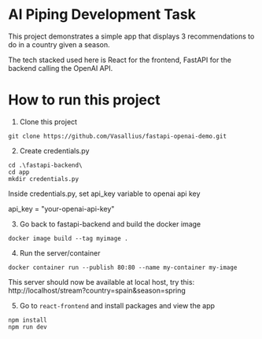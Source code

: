 # AI Piping Development Task

This project demonstrates a simple app that displays 3 recommendations to do in a country given a season.

The tech stacked used here is React for the frontend, FastAPI for the backend calling the OpenAI API.


# How to run this project

1. Clone this project

```
git clone https://github.com/Vasallius/fastapi-openai-demo.git
```

2. Create credentials.py

```
cd .\fastapi-backend\
cd app
mkdir credentials.py
```

Inside credentials.py, set api_key variable to openai api key

api_key = "your-openai-api-key"

3. Go back to fastapi-backend and build the docker image

```
docker image build --tag myimage .
```

4. Run the server/container

```
docker container run --publish 80:80 --name my-container my-image
```

This server should now be available at local host, try this: http://localhost/stream?country=spain&season=spring

5. Go to `react-frontend` and install packages and view the app

```
npm install
npm run dev
```
